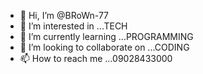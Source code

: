 - 👋 Hi, I’m @BRoWn-77
- 👀 I’m interested in ...TECH
- 🌱 I’m currently learning ...PROGRAMMING
- 💞️ I’m looking to collaborate on ...CODING
- 📫 How to reach me ...09028433000

<!---
BRoWn-77/BRoWn-77 is a ✨ special ✨ repository because its `README.md` (this file) appears on your GitHub profile.
You can click the Preview link to take a look at your changes.
--->
